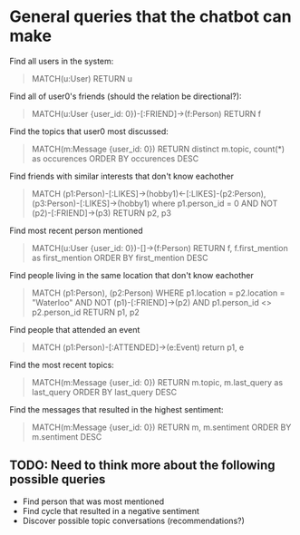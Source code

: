 # General queries that the chatbot can make

Find all users in the system:

> MATCH(u:User) RETURN u

Find all of user0's friends (should the relation be directional?):

> MATCH(u:User {user_id: 0})-[:FRIEND]->(f:Person) RETURN f

Find the topics that user0 most discussed:

> MATCH(m:Message {user_id: 0})
> RETURN distinct m.topic, count(*) as occurences ORDER BY occurences DESC

Find friends with similar interests that don't know eachother

> MATCH (p1:Person)-[:LIKES]->(hobby1)<-[:LIKES]-(p2:Person),
> (p3:Person)-[:LIKES]->(hobby1)
> where p1.person_id = 0
> AND NOT (p2)-[:FRIEND]->(p3)
> RETURN p2, p3

Find most recent person mentioned

> MATCH(u:User {user_id: 0})-[]->(f:Person)
> RETURN f, f.first_mention as first_mention ORDER BY first_mention DESC

Find people living in the same location that don't know eachother

> MATCH (p1:Person), (p2:Person)
> WHERE p1.location = p2.location = "Waterloo"
> AND NOT (p1)-[:FRIEND]->(p2)
> AND p1.person_id <> p2.person_id
> RETURN p1, p2

Find people that attended an event

> MATCH (p1:Person)-[:ATTENDED]->(e:Event)
> return p1, e

Find the most recent topics:

> MATCH(m:Message {user_id: 0})
> RETURN m.topic, m.last_query as last_query ORDER BY last_query DESC

Find the messages that resulted in the highest sentiment:

> MATCH(m:Message {user_id: 0})
> RETURN m, m.sentiment ORDER BY m.sentiment DESC

## TODO: Need to think more about the following possible queries

* Find person that was most mentioned
* Find cycle that resulted in a negative sentiment
* Discover possible topic conversations (recommendations?)